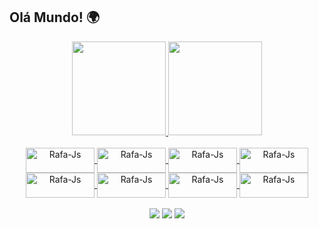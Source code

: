 ## Olá Mundo! 🌍

<div align="Center">
  <a href="https://github.com/edgardhenriqu">
  <img height="150em" src="https://github-readme-stats.vercel.app/api?username=edgardhenriqu&show_icons=true&theme=tokyonight&include_all_commits=true&count_private=true"/>
  <img height="150em" src="https://github-readme-stats.vercel.app/api/top-langs/?username=edgardhenriqu&layout=compact&langs_count=7&theme=tokyonight"/>
</div>
  <div style="display: inline_block"><br>
     <div align="Center">
     <img align="center" alt="Rafa-Js" height="40" width="110" src="https://img.shields.io/badge/Java-ED8B00?style=for-the-badge&logo=java&logoColor=white">
     <img align="center" alt="Rafa-Js" height="40" width="110" src="https://img.shields.io/badge/Spring-6DB33F?style=for-the-badge&logo=spring&logoColor=white">
     <img align="center" alt="Rafa-Js" height="40" width="110" src="https://img.shields.io/badge/MySQL-00000F?style=for-the-badge&logo=mysql&logoColor=white">
     <img align="center" alt="Rafa-Js" height="40" width="110" src="https://img.shields.io/badge/Eclipse-2C2255?style=for-the-badge&logo=eclipse&logoColor=white">
    <br> 
     <img align="center" alt="Rafa-Js" height="40" width="110" src="https://img.shields.io/badge/JavaScript-F7DF1E?style=for-the-badge&logo=javascript&logoColor=black">
     <img align="center" alt="Rafa-Js" height="40" width="110" src="https://img.shields.io/badge/HTML5-E34F26?style=for-the-badge&logo=html5&logoColor=white">
     <img align="center" alt="Rafa-Js" height="40" width="110" src="https://img.shields.io/badge/CSS3-1572B6?style=for-the-badge&logo=css3&logoColor=white">
     <img align="center" alt="Rafa-Js" height="40" width="110" src="https://img.shields.io/badge/Angular-DD0031?style=for-the-badge&logo=angular&logoColor=white">
          </div>
  
   
  <br>
  <div align="center">
  <a href = "mailto:edigardhenriqu@gmail.com"><img src="https://img.shields.io/badge/Gmail-D14836?style=for-the-badge&logo=gmail&logoColor=white"></a>
  <a href = "https://contate.me/Edgard"><img src="https://img.shields.io/badge/WhatsApp-25D366?style=for-the-badge&logo=whatsapp&logoColor=white"></a>
  <a href="https://www.linkedin.com/in/edgard-henrique-da-silva-8a4192171/" target="_blank"><img src="https://img.shields.io/badge/-LinkedIn-%230077B5?style=for-the-badge&logo=linkedin&logoColor=white" target="_blank"></a>
    
    
  </div>
  
  
  

